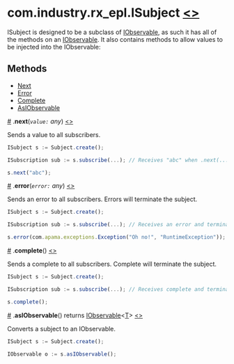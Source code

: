 # <a name="isubject"></a>com.industry.rx_epl.ISubject [<>](/src/rx/interfaces/ISubject.mon)

ISubject is designed to be a subclass of [IObservable](./IObservable#iobservable), as such it has all of the methods on an [IObservable](./IObservable#iobservable). It also contains methods to allow values to be injected into the IObservable:

## Methods

* [Next](#next)
* [Error](#error)
* [Complete](#complete)
* [AsIObservable](#asiobservable)

<a name="next" href="#next">#</a> .**next**(*`value:` any*) [<>](/src/rx/interfaces/ISubject.mon  "Source")

Sends a value to all subscribers.

```javascript
ISubject s := Subject.create();

ISubscription sub := s.subscribe(...); // Receives "abc" when .next(...) is called

s.next("abc");
```

<a name="error" href="#error">#</a> .**error**(*`error:` any*) [<>](/src/rx/interfaces/ISubject.mon  "Source")

Sends an error to all subscribers. Errors will terminate the subject.

```javascript
ISubject s := Subject.create();

ISubscription sub := s.subscribe(...); // Receives an error and terminates the subscription

s.error(com.apama.exceptions.Exception("Oh no!", "RuntimeException"));
```

<a name="complete" href="#complete">#</a> .**complete**() [<>](/src/rx/interfaces/ISubject.mon  "Source")

Sends a complete to all subscribers. Complete will terminate the subject.

```javascript
ISubject s := Subject.create();

ISubscription sub := s.subscribe(...); // Receives complete and terminates the subscription

s.complete();
```

<a name="asiobservable" href="#asiobservable">#</a> .**asIObservable**() returns [IObservable](./IObservable.md#iobservable)\<[T](/docs/api-docs/README.md#wildcard-class-notation)> [<>](/src/rx/interfaces/ISubject.mon  "Source") 

Converts a subject to an IObservable.

```javascript
ISubject s := Subject.create();

IObservable o := s.asIObservable();
```
